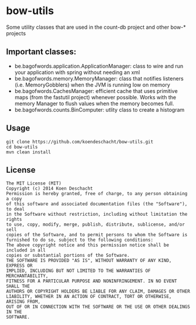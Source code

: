bow-utils
=========

Some utility classes that are used in the count-db project and other bow-* projects

## Important classes:

- be.bagofwords.application.ApplicationManager: class to wire and run your application with spring without needing an xml
- be.bagofwords.memory.MemoryManager: class that notifies listeners (i.e. MemoryGobblers) when the JVM is running low on memory
- be.bagofwords.CachesManager: efficient cache that uses primitive maps (from the fastutil project) whenever possible. Works with the memory Manager to flush values when the memory becomes full.
- be.bagofwords.counts.BinComputer: utlity class to create a histogram 

## Usage

```
git clone https://github.com/koendeschacht/bow-utils.git 
cd bow-utils
mvn clean install
```

## License

```
The MIT License (MIT)
Copyright (c) 2014 Koen Deschacht
Permission is hereby granted, free of charge, to any person obtaining a copy
of this software and associated documentation files (the "Software"), to deal
in the Software without restriction, including without limitation the rights
to use, copy, modify, merge, publish, distribute, sublicense, and/or sell
copies of the Software, and to permit persons to whom the Software is
furnished to do so, subject to the following conditions:
The above copyright notice and this permission notice shall be included in all
copies or substantial portions of the Software.
THE SOFTWARE IS PROVIDED "AS IS", WITHOUT WARRANTY OF ANY KIND, EXPRESS OR
IMPLIED, INCLUDING BUT NOT LIMITED TO THE WARRANTIES OF MERCHANTABILITY,
FITNESS FOR A PARTICULAR PURPOSE AND NONINFRINGEMENT. IN NO EVENT SHALL THE
AUTHORS OR COPYRIGHT HOLDERS BE LIABLE FOR ANY CLAIM, DAMAGES OR OTHER
LIABILITY, WHETHER IN AN ACTION OF CONTRACT, TORT OR OTHERWISE, ARISING FROM,
OUT OF OR IN CONNECTION WITH THE SOFTWARE OR THE USE OR OTHER DEALINGS IN THE
SOFTWARE.
```
